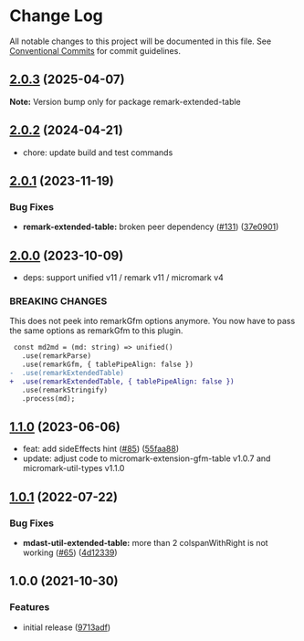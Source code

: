 # Change Log

All notable changes to this project will be documented in this file.
See [Conventional Commits](https://conventionalcommits.org) for commit guidelines.

## [2.0.3](https://github.com/wataru-chocola/remark-extended-table/compare/remark-extended-table@2.0.2...remark-extended-table@2.0.3) (2025-04-07)

**Note:** Version bump only for package remark-extended-table





## [2.0.2](https://github.com/wataru-chocola/remark-extended-table/compare/remark-extended-table@2.0.1...remark-extended-table@2.0.2) (2024-04-21)

* chore: update build and test commands


## [2.0.1](https://github.com/wataru-chocola/remark-extended-table/compare/remark-extended-table@2.0.0...remark-extended-table@2.0.1) (2023-11-19)


### Bug Fixes

* **remark-extended-table:** broken peer dependency ([#131](https://github.com/wataru-chocola/remark-extended-table/issues/131)) ([37e0901](https://github.com/wataru-chocola/remark-extended-table/commit/37e09012f810b1f0b6758fe98eedba8f9bc05016))





## [2.0.0](https://github.com/wataru-chocola/remark-extended-table/compare/remark-extended-table@1.1.0...remark-extended-table@2.0.0) (2023-10-09)

* deps: support unified v11 / remark v11 / micromark v4

### BREAKING CHANGES

This does not peek into remarkGfm options anymore.
You now have to pass the same options as remarkGfm to this plugin.

```diff
 const md2md = (md: string) => unified()
   .use(remarkParse)
   .use(remarkGfm, { tablePipeAlign: false })
-  .use(remarkExtendedTable)
+  .use(remarkExtendedTable, { tablePipeAlign: false })
   .use(remarkStringify)
   .process(md);
```


## [1.1.0](https://github.com/wataru-chocola/remark-extended-table/compare/remark-extended-table@1.0.1...remark-extended-table@1.1.0) (2023-06-06)


* feat: add sideEffects hint ([#85](https://github.com/wataru-chocola/remark-extended-table/issues/85)) ([55faa88](https://github.com/wataru-chocola/remark-extended-table/commit/55faa88df70c8b0f6e8fbae8a65cd3e51d299d54))
* update: adjust code to micromark-extension-gfm-table v1.0.7 and micromark-util-types v1.1.0



## [1.0.1](https://github.com/wataru-chocola/remark-extended-table/compare/remark-extended-table@1.0.0...remark-extended-table@1.0.1) (2022-07-22)


### Bug Fixes

* **mdast-util-extended-table:** more than 2 colspanWithRight is not working ([#65](https://github.com/wataru-chocola/remark-extended-table/issues/65)) ([4d12339](https://github.com/wataru-chocola/remark-extended-table/commit/4d12339077bc48e5b65728a81298aeeafc053fb5))





## 1.0.0 (2021-10-30)


### Features

* initial release ([9713adf](https://github.com/wataru-chocola/remark-extended-table/commit/9713adfe243fa6d90081024e2e226c275ecdae1f))
